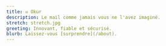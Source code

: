 ```yaml
---
title: ✉️ Okur
description: Le mail comme jamais vous ne l'avez imaginé.
stretch: stretch.jpg
greeting: Innovant, fiable et sécurisé.
blurb: Laissez-vous [surprendre](/about).
---
```

<br><br>